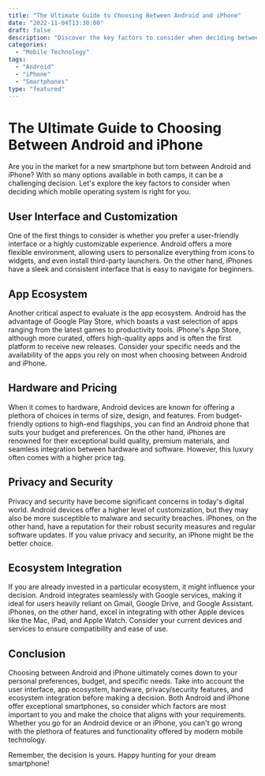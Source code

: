 ```yaml
--- 
title: "The Ultimate Guide to Choosing Between Android and iPhone"
date: "2022-11-04T13:30:00"
draft: false
description: "Discover the key factors to consider when deciding between an Android or iPhone and find out which one is right for you."
categories: 
  - "Mobile Technology"
tags: 
  - "Android"
  - "iPhone"
  - "Smartphones"
type: "featured"
--- 
```


# The Ultimate Guide to Choosing Between Android and iPhone

Are you in the market for a new smartphone but torn between Android and iPhone? With so many options available in both camps, it can be a challenging decision. Let's explore the key factors to consider when deciding which mobile operating system is right for you.

## User Interface and Customization

One of the first things to consider is whether you prefer a user-friendly interface or a highly customizable experience. Android offers a more flexible environment, allowing users to personalize everything from icons to widgets, and even install third-party launchers. On the other hand, iPhones have a sleek and consistent interface that is easy to navigate for beginners.

## App Ecosystem

Another critical aspect to evaluate is the app ecosystem. Android has the advantage of Google Play Store, which boasts a vast selection of apps ranging from the latest games to productivity tools. iPhone's App Store, although more curated, offers high-quality apps and is often the first platform to receive new releases. Consider your specific needs and the availability of the apps you rely on most when choosing between Android and iPhone.

## Hardware and Pricing

When it comes to hardware, Android devices are known for offering a plethora of choices in terms of size, design, and features. From budget-friendly options to high-end flagships, you can find an Android phone that suits your budget and preferences. On the other hand, iPhones are renowned for their exceptional build quality, premium materials, and seamless integration between hardware and software. However, this luxury often comes with a higher price tag.

## Privacy and Security

Privacy and security have become significant concerns in today's digital world. Android devices offer a higher level of customization, but they may also be more susceptible to malware and security breaches. iPhones, on the other hand, have a reputation for their robust security measures and regular software updates. If you value privacy and security, an iPhone might be the better choice.

## Ecosystem Integration

If you are already invested in a particular ecosystem, it might influence your decision. Android integrates seamlessly with Google services, making it ideal for users heavily reliant on Gmail, Google Drive, and Google Assistant. iPhones, on the other hand, excel in integrating with other Apple devices like the Mac, iPad, and Apple Watch. Consider your current devices and services to ensure compatibility and ease of use.

## Conclusion

Choosing between Android and iPhone ultimately comes down to your personal preferences, budget, and specific needs. Take into account the user interface, app ecosystem, hardware, privacy/security features, and ecosystem integration before making a decision. Both Android and iPhone offer exceptional smartphones, so consider which factors are most important to you and make the choice that aligns with your requirements. Whether you go for an Android device or an iPhone, you can't go wrong with the plethora of features and functionality offered by modern mobile technology.

Remember, the decision is yours. Happy hunting for your dream smartphone!
